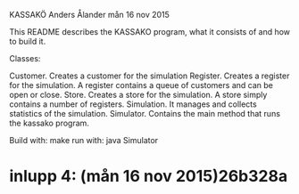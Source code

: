 KASSAKÖ
Anders Ålander
mån 16 nov 2015

This README describes  the KASSAKO program, what it consists of and how to build it.

Classes:

Customer. Creates a customer for the simulation
Register. Creates a register for the simulation. A register contains a queue of customers and can be open or close.
Store. Creates a store for the simulation. A store simply contains a number of registers.
Simulation. It manages and collects statistics of the simulation.
Simulator. Contains the main method that runs the kassako program.

Build with: make
run with: java Simulator

# inlupp 4: (mån 16 nov 2015)26b328a
